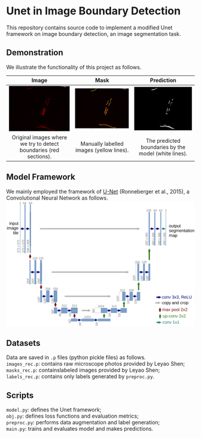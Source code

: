 # Unet in Image Boundary Detection
This repository contains source code to implement a modified Unet framework on image boundary detection, an image segmentation task.

## Demonstration
We illustrate the functionality of this project as follows.    

Image | Mask | Prediction
:-------------------------:|:-------------------------:|:-------------------------:
![](/demo/image.PNG) | ![](/demo/mask.PNG) | ![](/demo/label.PNG)
Original images where we try to detect boundaries (red sections). | Manually labelled images (yellow lines). | The predicted boundaries by the model (white lines).

## Model Framework    
We mainly employed the framework of [U-Net](https://arxiv.org/abs/1505.04597) (Ronneberger et al., 2015), a Convolutional Neural Network as follows.
![](/demo/unet.PNG)

## Datasets
Data are saved in `.p` files (python pickle files) as follows.    
`images_rec.p`: contains raw microscope photos provided by Leyao Shen;    
`masks_rec.p`: containslabeled images provided by Leyao Shen;    
`labels_rec.p`: contains only labels generated by `preproc.py`.

## Scripts
`model.py`: defines the Unet framework;    
`obj.py`: defines loss functions and evaluation metrics;    
`preproc.py`: performs data augmentation and label generation;    
`main.py`: trains and evaluates model and makes predictions.
